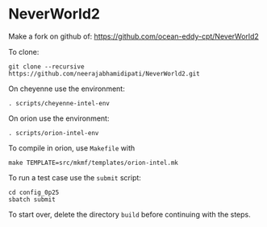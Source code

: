 NeverWorld2
===========

Make a fork on github of:
https://github.com/ocean-eddy-cpt/NeverWorld2

To clone: 
```
git clone --recursive https://github.com/neerajabhamidipati/NeverWorld2.git

```

On cheyenne use the environment:
```
. scripts/cheyenne-intel-env
```

On orion use the environment:
```
. scripts/orion-intel-env
```

To compile in orion, use `Makefile` with
```
make TEMPLATE=src/mkmf/templates/orion-intel.mk
```

To run a test case use the `submit` script:
```
cd config_0p25
sbatch submit
```

To start over, delete the directory `build` before continuing with the steps.
